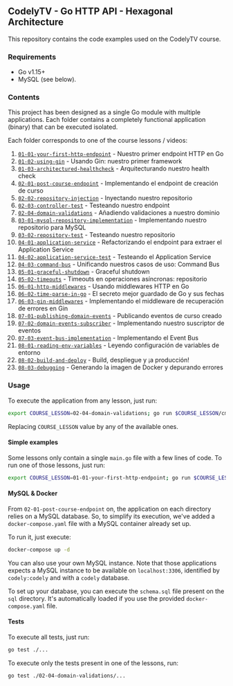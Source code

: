 ## CodelyTV - Go HTTP API - Hexagonal Architecture

This repository contains the code examples used on the CodelyTV course.

### Requirements

- Go v1.15+
- MySQL (see below).

### Contents

This project has been designed as a single Go module with multiple applications.
Each folder contains a completely functional application (binary) that can be executed isolated.

Each folder corresponds to one of the course lessons / videos:
1. [`01-01-your-first-http-endpoint`](./01-01-your-first-http-endpoint) - Nuestro primer endpoint HTTP en Go
1. [`01-02-using-gin`](./01-02-using-gin) - Usando Gin: nuestro primer framework
1. [`01-03-architectured-healthcheck`](./01-03-architectured-healthcheck) - Arquitecturando nuestro health check
1. [`02-01-post-course-endpoint`](./02-01-post-course-endpoint) - Implementando el endpoint de creación de curso
1. [`02-02-repository-injection`](./02-02-repository-injection) - Inyectando nuestro repositorio
1. [`02-03-controller-test`](./02-03-controller-test) - Testeando nuestro endpoint
1. [`02-04-domain-validations`](./02-04-domain-validations) - Añadiendo validaciones a nuestro dominio
1. [`03-01-mysql-repository-implementation`](./03-01-mysql-repository-implementation) - Implementando nuestro repositorio para MySQL
1. [`03-02-repository-test`](./03-02-repository-test) - Testeando nuestro repositorio
1. [`04-01-application-service`](./04-01-application-service) - Refactorizando el endpoint para extraer el Application Service
1. [`04-02-application-service-test`](./04-02-application-service-test) - Testeando el Application Service
1. [`04-03-command-bus`](./04-03-command-bus) - Unificando nuestros casos de uso: Command Bus
1. [`05-01-graceful-shutdown`](./05-01-graceful-shutdown) - Graceful shutdown
1. [`05-02-timeouts`](./05-02-timeouts) - Timeouts en operaciones asíncronas: repositorio
1. [`06-01-http-middlewares`](./06-01-http-middlewares) - Usando middlewares HTTP en Go
1. [`06-02-time-parse-in-go`](./06-02-time-parse-in-go) - El secreto mejor guardado de Go y sus fechas
1. [`06-03-gin-middlewares`](./06-03-gin-middlewares) - Implementando el middleware de recuperación de errores en Gin
1. [`07-01-publishing-domain-events`](./07-01-publishing-domain-events) - Publicando eventos de curso creado
1. [`07-02-domain-events-subscriber`](./07-02-domain-events-subscriber) - Implementando nuestro suscriptor de eventos
1. [`07-03-event-bus-implementation`](./07-03-event-bus-implementation) - Implementando el Event Bus
1. [`08-01-reading-env-variables`](./08-01-reading-env-variables) - Leyendo configuración de variables de entorno
1. [`08-02-build-and-deploy`](./08-02-build-and-deploy) - Build, despliegue y ¡a producción!
1. [`08-03-debugging`](./08-03-debugging) - Generando la imagen de Docker y depurando errores

### Usage

To execute the application from any lesson, just run:

```sh
export COURSE_LESSON=02-04-domain-validations; go run $COURSE_LESSON/cmd/api/main.go 
```

Replacing `COURSE_LESSON` value by any of the available ones.

#### Simple examples

Some lessons only contain a single `main.go` file with a few lines of code.
To run one of those lessons, just run:

```sh
export COURSE_LESSON=01-01-your-first-http-endpoint; go run $COURSE_LESSON/main.go 
```

#### MySQL & Docker

From `02-01-post-course-endpoint` on, the application on each directory relies
on a MySQL database. So, to simplify its execution, we've added a
`docker-compose.yaml` file with a MySQL container already set up.

To run it, just execute:

```sh
docker-compose up -d 
```

You can also use your own MySQL instance. Note that those applications
expects a MySQL instance to be available on `localhost:3306`,
identified by `codely:codely` and with a `codely` database.

To set up your database, you can execute the `schema.sql` file
present on the `sql` directory. It's automatically loaded if
you use the provided `docker-compose.yaml` file.

#### Tests

To execute all tests, just run:

```sh
go test ./... 
```

To execute only the tests present in one of the lessons, run:

```sh
go test ./02-04-domain-validations/... 
```
